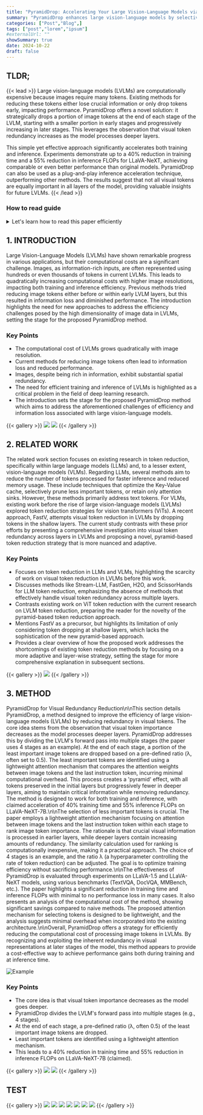 ```yaml
---
title: "PyramidDrop: Accelerating Your Large Vision-Language Models via Pyramid Visual Redundancy Reduction"
summary: "PyramidDrop enhances large vision-language models by selectively dropping redundant visual tokens in deeper layers to accelerate training and inference without sacrificing performance."
categories: ["Post","Blog",]
tags: ["post","lorem","ipsum"]
#externalUrl: ""
showSummary: true
date: 2024-10-22
draft: false
---
```


## TLDR;

{{< lead >}}
Large vision-language models (LVLMs) are computationally expensive because images require many tokens. Existing methods for reducing these tokens either lose crucial information or only drop tokens early, impacting performance. PyramidDrop offers a novel solution: it strategically drops a portion of image tokens at the end of each stage of the LVLM, starting with a smaller portion in early stages and progressively increasing in later stages. This leverages the observation that visual token redundancy increases as the model processes deeper layers.

This simple yet effective approach significantly accelerates both training and inference. Experiments demonstrate up to a 40% reduction in training time and a 55% reduction in inference FLOPs for LLaVA-NeXT, achieving comparable or even better performance than original models. PyramidDrop can also be used as a plug-and-play inference acceleration technique, outperforming other methods. The results suggest that not all visual tokens are equally important in all layers of the model, providing valuable insights for future LVLMs.
{{< /lead >}}

### How to read guide

<details>
<summary>
Let's learn how to read this paper efficiently
</summary>

{{< alert "check" >}}
**Introduction & Related Work([1](#1-introduction) & 2)** <br>
Start by grasping the overall problem: LVLMs are slow due to the high number of image tokens. Understand the context of existing token reduction methods and why they are insufficient. This sets the stage for the proposed solution.
{{< /alert >}}

<br>

{{< alert "check" >}}
**Study of Visual Token Redundancy(3.1)** <br>
This is crucial. The paper's core insight is revealed here – that image token redundancy increases across layers of the LVLM. Understanding the empirical evidence (Figure 1) is essential to appreciating the rationale behind PyramidDrop.
{{< /alert >}}  

<br>

{{< alert "check" >}}
**PyramidDrop Method(3.2)** <br>
After understanding the problem and the key insight, dive into the proposed solution. Focus on how PyramidDrop works: the staged approach, token dropping based on attention weights, and the overall design (Figure 2).
{{< /alert >}}

<br>

{{< alert "check" >}}
**Efficiency Analysis(3.3)** <br>
This section justifies the claimed efficiency gains. While potentially more technical, understanding the computational complexity argument adds weight to the method's practicality. Don't get bogged down in complex equations; focus on the general conclusions.
{{< /alert >}}

<br>

{{< alert "check" >}}
**Experiments & Results(4)** <br>
This section presents the results. It's crucial to understand the trade-offs and the performance of PyramidDrop compared to the baseline. Focus on the key results (Tables 1, 2, 5, Figures 3, 4).
{{< /alert >}}

<br>

{{< alert "check" >}}
**Ablation Study & Further Analysis(4.2 & 4.3)** <br>
This strengthens the claims. Analyze how different choices in hyperparameters (e.g., the dropping ratio) affect the results. This section provides further justification and context. Visualizations in Figure 5 can provide additional intuition.
{{< /alert >}}

<br>

{{< alert "check" >}}
**Conclusion(5)** <br>
Recap the main findings and the significance of the work.
{{< /alert >}}

</details>

## 1. INTRODUCTION

Large Vision-Language Models (LVLMs) have shown remarkable progress in various applications, but their computational costs are a significant challenge.  Images, as information-rich inputs, are often represented using hundreds or even thousands of tokens in current LVLMs. This leads to quadratically increasing computational costs with higher image resolutions, impacting both training and inference efficiency. Previous methods tried reducing image tokens either before or within early LVLM layers, but this resulted in information loss and diminished performance. The introduction highlights the need for new approaches to address the efficiency challenges posed by the high dimensionality of image data in LVLMs, setting the stage for the proposed PyramidDrop method.

### **Key Points**
- The computational cost of LVLMs grows quadratically with image resolution.
- Current methods for reducing image tokens often lead to information loss and reduced performance.
- Images, despite being rich in information, exhibit substantial spatial redundancy.
- The need for efficient training and inference of LVLMs is highlighted as a critical problem in the field of deep learning research.
- The introduction sets the stage for the proposed PyramidDrop method which aims to address the aforementioned challenges of efficiency and information loss associated with large vision-language models.

{{< gallery >}}
  <img src="paper_imgs/1.png" class="grid-w33" />
  <img src="paper_imgs/2.png" class="grid-w33" />
{{< /gallery >}}

## 2. RELATED WORK

The related work section focuses on existing research in token reduction, specifically within large language models (LLMs) and, to a lesser extent, vision-language models (VLMs).  Regarding LLMs, several methods aim to reduce the number of tokens processed for faster inference and reduced memory usage. These include techniques that optimize the Key-Value cache, selectively prune less important tokens, or retain only attention sinks. However, these methods primarily address text tokens. For VLMs, existing work before the rise of large vision-language models (LVLMs) explored token reduction strategies for vision transformers (ViTs).  A recent approach, FastV, attempts visual token reduction in LVLMs by dropping tokens in the shallow layers.  The current study contrasts with these prior efforts by presenting a comprehensive investigation into visual token redundancy across layers in LVLMs and proposing a novel, pyramid-based token reduction strategy that is more nuanced and adaptive.

### **Key Points**
- Focuses on token reduction in LLMs and VLMs, highlighting the scarcity of work on visual token reduction in LVLMs before this work.
- Discusses methods like Stream-LLM, FastGen, H2O, and ScissorHands for LLM token reduction, emphasizing the absence of methods that effectively handle visual token redundancy across multiple layers.
- Contrasts existing work on ViT token reduction with the current research on LVLM token reduction, preparing the reader for the novelty of the pyramid-based token reduction approach.
- Mentions FastV as a precursor, but highlights its limitation of only considering token dropping at shallow layers, which lacks the sophistication of the new pyramid-based approach.
- Provides a clear overview of how the proposed work addresses the shortcomings of existing token reduction methods by focusing on a more adaptive and layer-wise strategy, setting the stage for more comprehensive explanation in subsequent sections. 

{{< gallery >}}
  <img src="paper_imgs/2.png" class="grid-w33" />
{{< /gallery >}}

## 3. METHOD

PyramidDrop for Visual Redundancy Reduction\n\nThis section details PyramidDrop, a method designed to improve the efficiency of large vision-language models (LVLMs) by reducing redundancy in visual tokens.  The core idea stems from the observation that visual token importance decreases as the model processes deeper layers.  PyramidDrop addresses this by dividing the LVLM's forward pass into multiple stages (the paper uses 4 stages as an example). At the end of each stage, a portion of the least important image tokens are dropped based on a pre-defined ratio (λ, often set to 0.5). The least important tokens are identified using a lightweight attention mechanism that compares the attention weights between image tokens and the last instruction token, incurring minimal computational overhead.  This process creates a 'pyramid' effect, with all tokens preserved in the initial layers but progressively fewer in deeper layers, aiming to maintain critical information while removing redundancy.  The method is designed to work for both training and inference, with claimed acceleration of 40% training time and 55% inference FLOPs on LLaVA-NeXT-7B.\n\nThe selection of less important tokens is crucial.  The paper employs a lightweight attention mechanism focusing on attention between image tokens and the last instruction token within each stage to rank image token importance.  The rationale is that crucial visual information is processed in earlier layers, while deeper layers contain increasing amounts of redundancy. The similarity calculation used for ranking is computationally inexpensive, making it a practical approach. The choice of 4 stages is an example, and the ratio λ (a hyperparameter controlling the rate of token reduction) can be adjusted. The goal is to optimize training efficiency without sacrificing performance.\n\nThe effectiveness of PyramidDrop is evaluated through experiments on LLaVA-1.5 and LLaVA-NeXT models, using various benchmarks (TextVQA, DocVQA, MMBench, etc.).  The paper highlights a significant reduction in training time and inference FLOPs with minimal to no performance loss in many cases. It also presents an analysis of the computational cost of the method, showing significant savings compared to naive methods. The proposed attention mechanism for selecting tokens is designed to be lightweight, and the analysis suggests minimal overhead when incorporated into the existing architecture.\n\nOverall, PyramidDrop offers a strategy for efficiently reducing the computational cost of processing image tokens in LVLMs. By recognizing and exploiting the inherent redundancy in visual representations at later stages of the model, this method appears to provide a cost-effective way to achieve performance gains both during training and at inference time.

![Example](paper_imgs/figure_2_0.png "The image is a composite figure consisting of two parts: (a) shows four line graphs illustrating the TextVQA performance of LLaVA-1.5 at various layers (Layer2, Layer8, Layer16, and Layer24) as a function of the ratio of retained image tokens.  The x-axis represents the retained ratio, and the y-axis shows the TextVQA score. Each graph reveals how the model's performance changes as the number of input image tokens is reduced at different stages of the LLM.  (b) presents a visualization of visual token redundancy and attention mechanisms across model layers, exemplified with the TextVQA question \"What is the bus's license plate number?\".  The top portion displays the original image and attention maps (visualizations) at Layer2 and Layer16, where the attention shifts from a uniform distribution across all tokens at Layer2 to a highly concentrated distribution on a localized region of the image at Layer16. The bottom portion emphasizes this visual shift, showing a comparison between the initial uniform and later concentrated attention patterns, highlighting the increasing redundancy and importance of selection as the LLM processes information through its layers.")

### **Key Points**
- The core idea is that visual token importance decreases as the model goes deeper.
- PyramidDrop divides the LVLM's forward pass into multiple stages (e.g., 4 stages).
- At the end of each stage, a pre-defined ratio (λ, often 0.5) of the least important image tokens are dropped.
- Least important tokens are identified using a lightweight attention mechanism.
- This leads to a 40% reduction in training time and 55% reduction in inference FLOPs on LLaVA-NeXT-7B (claimed).

{{< gallery >}}
  <img src="paper_imgs/3.png" class="grid-w33" />
  <img src="paper_imgs/4.png" class="grid-w33" />
{{< /gallery >}}

## TEST

{{< gallery >}}
  <img src="paper_imgs/1.png" class="grid-w33" />
  <img src="paper_imgs/2.png" class="grid-w33" />
  <img src="paper_imgs/3.png" class="grid-w33" />
  <img src="paper_imgs/4.png" class="grid-w33" />
  <img src="paper_imgs/5.png" class="grid-w33" />
  <img src="paper_imgs/6.png" class="grid-w33" />
  <img src="paper_imgs/7.png" class="grid-w33" />
{{< /gallery >}}